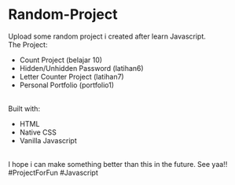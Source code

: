 # Random-Project
Upload some random project i created after learn Javascript.
<br>The Project:
- Count Project (belajar 10)
- Hidden/Unhidden Password (latihan6)
- Letter Counter Project (latihan7)
- Personal Portfolio (portfolio1)

<br>Built with:
- HTML
- Native CSS
- Vanilla Javascript

<br>I hope i can make something better than this in the future. See yaa!! 
#ProjectForFun
#Javascript
